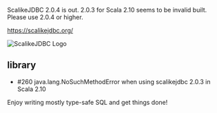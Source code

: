 ScalikeJDBC 2.0.4 is out. 2.0.3 for Scala 2.10 seems to be invalid built. Please use 2.0.4 or higher.

https://scalikejdbc.org/

![ScalikeJDBC Logo](https://scalikejdbc.org/images/logo.png)

## library

- #260 java.lang.NoSuchMethodError when using scalikejdbc 2.0.3 in Scala 2.10

Enjoy writing mostly type-safe SQL and get things done!


